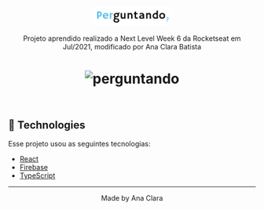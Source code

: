<p align="center">
 <img src="src/assets/images/logo.png" alt="Perguntando" width="160px"></a>
</p>

<p align="center">
Projeto aprendido realizado a Next Level Week 6 da Rocketseat em Jul/2021, modificado por Ana Clara Batista
</p>

<h1 align="center">
   <img src="https://i.ibb.co/xhNR1jh/perguntando.png" alt="perguntando" border="0"></a>
</h1>

<br>

## 🧪 Technologies

Esse projeto usou as seguintes tecnologias:

- [React](https://reactjs.org)
- [Firebase](https://firebase.google.com/)
- [TypeScript](https://www.typescriptlang.org/)


---

<p align="center">Made by Ana Clara</p>
